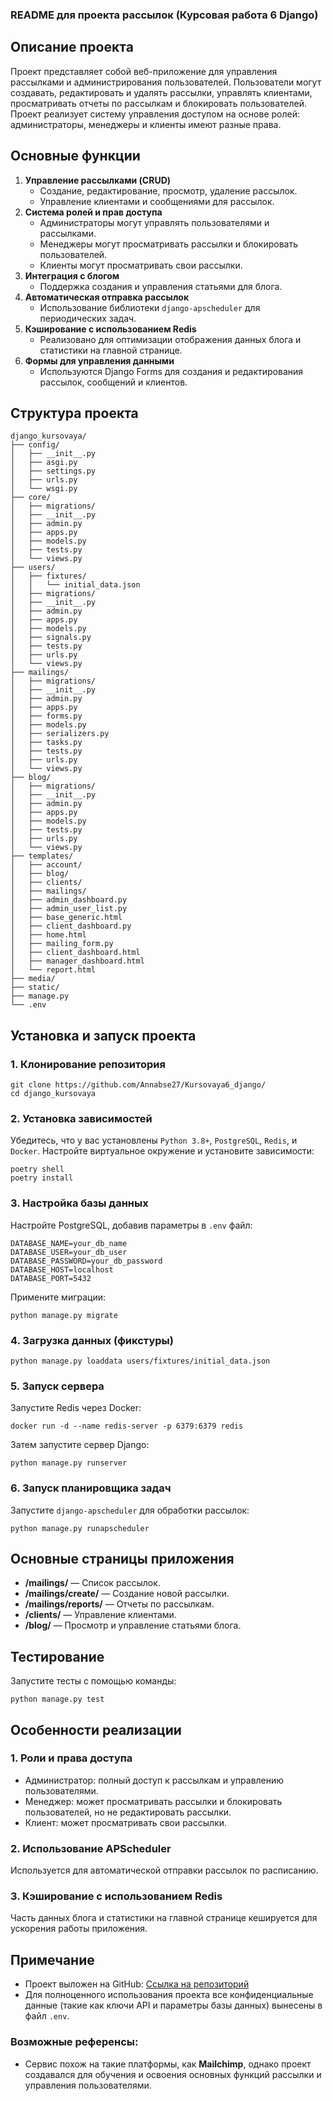 ### README для проекта рассылок (Курсовая работа 6 Django)

## Описание проекта

Проект представляет собой веб-приложение для управления рассылками и администрирования пользователей. Пользователи могут создавать, редактировать и удалять рассылки, управлять клиентами, просматривать отчеты по рассылкам и блокировать пользователей. Проект реализует систему управления доступом на основе ролей: администраторы, менеджеры и клиенты имеют разные права.

## Основные функции
1. **Управление рассылками (CRUD)**
   - Создание, редактирование, просмотр, удаление рассылок.
   - Управление клиентами и сообщениями для рассылок.
2. **Система ролей и прав доступа**
   - Администраторы могут управлять пользователями и рассылками.
   - Менеджеры могут просматривать рассылки и блокировать пользователей.
   - Клиенты могут просматривать свои рассылки.
3. **Интеграция с блогом**
   - Поддержка создания и управления статьями для блога.
4. **Автоматическая отправка рассылок**
   - Использование библиотеки `django-apscheduler` для периодических задач.
5. **Кэширование с использованием Redis**
   - Реализовано для оптимизации отображения данных блога и статистики на главной странице.
6. **Формы для управления данными**
   - Используются Django Forms для создания и редактирования рассылок, сообщений и клиентов.

## Структура проекта

```
django_kursovaya/
├── config/
│   ├── __init__.py
│   ├── asgi.py
│   ├── settings.py
│   ├── urls.py
│   └── wsgi.py
├── core/
│   ├── migrations/
│   ├── __init__.py
│   ├── admin.py
│   ├── apps.py
│   ├── models.py
│   ├── tests.py
│   └── views.py
├── users/
│   ├── fixtures/
│   │   └── initial_data.json
│   ├── migrations/
│   ├── __init__.py
│   ├── admin.py
│   ├── apps.py
│   ├── models.py
│   ├── signals.py
│   ├── tests.py
│   ├── urls.py
│   └── views.py
├── mailings/
│   ├── migrations/
│   ├── __init__.py
│   ├── admin.py
│   ├── apps.py
│   ├── forms.py
│   ├── models.py
│   ├── serializers.py
│   ├── tasks.py
│   ├── tests.py
│   ├── urls.py
│   └── views.py
├── blog/
│   ├── migrations/
│   ├── __init__.py
│   ├── admin.py
│   ├── apps.py
│   ├── models.py
│   ├── tests.py
│   ├── urls.py
│   └── views.py
├── templates/
│   ├── account/
│   ├── blog/
│   ├── clients/
│   ├── mailings/
│   ├── admin_dashboard.py
│   ├── admin_user_list.py
│   ├── base_generic.html
│   ├── client_dashboard.py
│   ├── home.html
│   ├── mailing_form.py
│   ├── client_dashboard.html
│   ├── manager_dashboard.html
│   └── report.html
├── media/
├── static/
├── manage.py
└── .env
```

## Установка и запуск проекта

### 1. Клонирование репозитория
```
git clone https://github.com/Annabse27/Kursovaya6_django/
cd django_kursovaya
```

### 2. Установка зависимостей
Убедитесь, что у вас установлены `Python 3.8+`, `PostgreSQL`, `Redis`, и `Docker`. Настройте виртуальное окружение и установите зависимости:

```
poetry shell
poetry install
```

### 3. Настройка базы данных
Настройте PostgreSQL, добавив параметры в `.env` файл:
```
DATABASE_NAME=your_db_name
DATABASE_USER=your_db_user
DATABASE_PASSWORD=your_db_password
DATABASE_HOST=localhost
DATABASE_PORT=5432
```

Примените миграции:
```
python manage.py migrate
```

### 4. Загрузка данных (фикстуры)
```
python manage.py loaddata users/fixtures/initial_data.json
```

### 5. Запуск сервера
Запустите Redis через Docker:
```
docker run -d --name redis-server -p 6379:6379 redis
```

Затем запустите сервер Django:
```
python manage.py runserver
```

### 6. Запуск планировщика задач
Запустите `django-apscheduler` для обработки рассылок:
```
python manage.py runapscheduler
```

## Основные страницы приложения
- **/mailings/** — Список рассылок.
- **/mailings/create/** — Создание новой рассылки.
- **/mailings/reports/** — Отчеты по рассылкам.
- **/clients/** — Управление клиентами.
- **/blog/** — Просмотр и управление статьями блога.

## Тестирование
Запустите тесты с помощью команды:
```
python manage.py test
```

## Особенности реализации
### 1. **Роли и права доступа**
- Администратор: полный доступ к рассылкам и управлению пользователями.
- Менеджер: может просматривать рассылки и блокировать пользователей, но не редактировать рассылки.
- Клиент: может просматривать свои рассылки.

### 2. **Использование APScheduler**
Используется для автоматической отправки рассылок по расписанию.

### 3. **Кэширование с использованием Redis**
Часть данных блога и статистики на главной странице кешируется для ускорения работы приложения.

## Примечание
- Проект выложен на GitHub: [Ссылка на репозиторий](https://github.com/yourusername/django_kursovaya)
- Для полноценного использования проекта все конфиденциальные данные (такие как ключи API и параметры базы данных) вынесены в файл `.env`.

### Возможные референсы:
- Сервис похож на такие платформы, как **Mailchimp**, однако проект создавался для обучения и освоения основных функций рассылки и управления пользователями.


